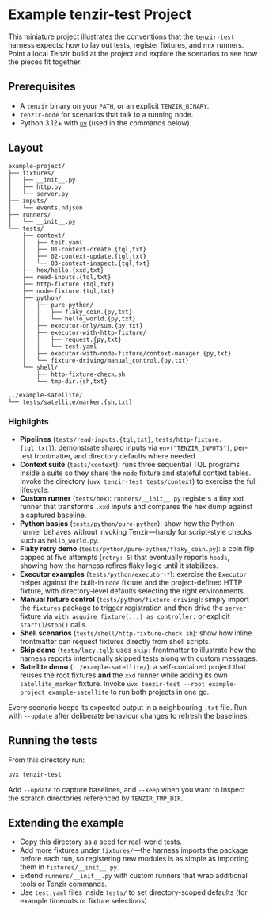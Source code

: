 # Example tenzir-test Project

This miniature project illustrates the conventions that the `tenzir-test`
harness expects: how to lay out tests, register fixtures, and mix runners. Point
a local Tenzir build at the project and explore the scenarios to see how the
pieces fit together.

## Prerequisites

- A `tenzir` binary on your `PATH`, or an explicit `TENZIR_BINARY`.
- `tenzir-node` for scenarios that talk to a running node.
- Python 3.12+ with [`uv`](https://docs.astral.sh/uv/) (used in the commands
  below).

## Layout

```
example-project/
├── fixtures/
│   ├── __init__.py
│   ├── http.py
│   └── server.py
├── inputs/
│   └── events.ndjson
├── runners/
│   └── __init__.py
└── tests/
    ├── context/
    │   ├── test.yaml
    │   ├── 01-context-create.{tql,txt}
    │   ├── 02-context-update.{tql,txt}
    │   └── 03-context-inspect.{tql,txt}
    ├── hex/hello.{xxd,txt}
    ├── read-inputs.{tql,txt}
    ├── http-fixture.{tql,txt}
    ├── node-fixture.{tql,txt}
    ├── python/
    │   ├── pure-python/
    │   │   ├── flaky_coin.{py,txt}
    │   │   └── hello_world.{py,txt}
    │   ├── executor-only/sum.{py,txt}
    │   ├── executor-with-http-fixture/
    │   │   ├── request.{py,txt}
    │   │   └── test.yaml
    │   ├── executor-with-node-fixture/context-manager.{py,txt}
    │   └── fixture-driving/manual_control.{py,txt}
    └── shell/
        ├── http-fixture-check.sh
        └── tmp-dir.{sh,txt}

../example-satellite/
└── tests/satellite/marker.{sh,txt}
```

### Highlights

- **Pipelines** (`tests/read-inputs.{tql,txt}`, `tests/http-fixture.{tql,txt}`):
  demonstrate shared inputs via `env("TENZIR_INPUTS")`, per-test frontmatter,
  and directory defaults where needed.
- **Context suite** (`tests/context`): runs three sequential TQL programs inside
  a suite so they share the `node` fixture and stateful context tables. Invoke
  the directory (`uvx tenzir-test tests/context`) to exercise the full lifecycle.
- **Custom runner** (`tests/hex`): `runners/__init__.py` registers a tiny `xxd`
  runner that transforms `.xxd` inputs and compares the hex dump against a
  captured baseline.
- **Python basics** (`tests/python/pure-python`): show how the Python runner
  behaves without invoking Tenzir—handy for script-style checks such as
  `hello_world.py`.
- **Flaky retry demo** (`tests/python/pure-python/flaky_coin.py`): a coin flip
  capped at five attempts (`retry: 5`) that eventually reports `heads`, showing
  how the harness refires flaky logic until it stabilizes.
- **Executor examples** (`tests/python/executor-*`): exercise the `Executor`
  helper against the built-in `node` fixture and the project-defined HTTP
  fixture, with directory-level defaults selecting the right environments.
- **Manual fixture control** (`tests/python/fixture-driving`): simply import the
  `fixtures` package to trigger registration and then drive the `server` fixture
  via `with acquire_fixture(...) as controller:` or explicit `start()`/`stop()`
  calls.
- **Shell scenarios** (`tests/shell/http-fixture-check.sh`): show how inline
  frontmatter can request fixtures directly from shell scripts.
- **Skip demo** (`tests/lazy.tql`): uses `skip:` frontmatter to illustrate how
  the harness reports intentionally skipped tests along with custom messages.
- **Satellite demo** (`../example-satellite/`): a self-contained project that
  reuses the root fixtures **and** the `xxd` runner while adding its own
  `satellite_marker` fixture. Invoke `uvx tenzir-test --root example-project
  example-satellite` to run both projects in one go.

Every scenario keeps its expected output in a neighbouring `.txt` file. Run with
`--update` after deliberate behaviour changes to refresh the baselines.

## Running the tests

From this directory run:

```sh
uvx tenzir-test
```

Add `--update` to capture baselines, and `--keep` when you want to inspect the
scratch directories referenced by `TENZIR_TMP_DIR`.

## Extending the example

- Copy this directory as a seed for real-world tests.
- Add more fixtures under `fixtures/`—the harness imports the package before
  each run, so registering new modules is as simple as importing them in
  `fixtures/__init__.py`.
- Extend `runners/__init__.py` with custom runners that wrap additional tools or
  Tenzir commands.
- Use `test.yaml` files inside `tests/` to set directory-scoped defaults (for
  example timeouts or fixture selections).
